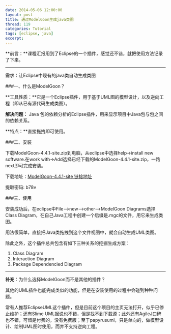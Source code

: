 ```yaml
---
date: 2014-05-06 12:00:00
layout: post
title: 通过ModelGoon生成java类图
thread: 119
categories: Tutorial
tags: [eclipse, java]
excerpt: 
---
```


**前言：**课程汇报用到了Eclipse的一个插件，感觉还不错，就把使用方法记录了下来。

----

需求：让Eclipse中现有的java类自动生成类图

###一、什么是ModelGoon？

**工具性质：**它是一个Eclipse插件，用于基于UML图的模型设计，以及逆向工程（即从已有源代码生成类图）。

**解决问题：** Java 包的依赖分析的Eclipse插件，用来显示项目中Java包与包之间的依赖关系。

**特点：**直接拖拽即可使用。

###二、安装

下载ModelGoon-4.4.1-site.zip到电脑，从eclipse中选择help->install new software.在work with->Add选择已经下载的ModelGoon-4.4.1-site.zip，一路next即可完成安装。

下载地址：[ModelGoon-4.4.1-site 链接地址](http://pan.baidu.com/s/1c0vMYPU)  

提取密码: b78v

###三、使用

安装成功后，在eclipse中File-->new-->other-->ModelGoon Diagrams选择Class Diagram，在自己Java工程中创建一个后缀是.mgc的文件，用它来生成类图。

用法很简单，直接把Java类拖拽到这个文件视图中，就会自动生成UML类图。

除此之外，这个插件总共包含有如下三种关系的挖掘生成方案：

1. Class Diagram
2. Interaction Diagram
3. Package Dependencied Diagram

----

**补充**：为什么选择ModelGoon而不是其他的插件？

其他的UML插件也能完成类似的功能，但是在安装使用的过程中会碰到种种问题。

常有人推荐EclipseUML这个插件，但是目前这个项目的主页无法打开，似乎已停止维护；还有Slime UML据说也不错，但是找不到下载源；此外还有AgileJ口碑也不错，可惜是付费的，没有免费版；至于papyrusuml，只是单向的，做模型设计、绘制UML图时使用，而并不支持逆向工程。